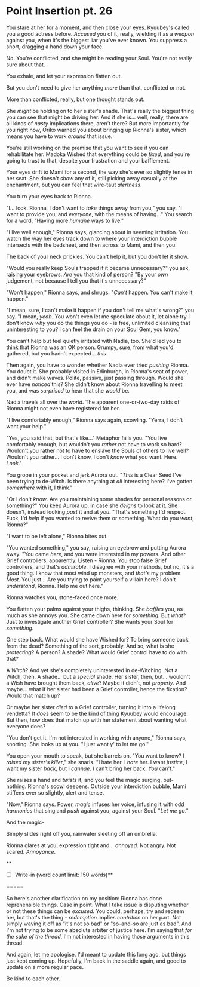 # Point Insertion pt. 26

You stare at her for a moment, and then close your eyes. Kyuubey's called you a good actress before. *Accused* you of it, really, wielding it as a *weapon* against you, when it's the biggest liar you've ever known. You suppress a snort, dragging a hand down your face.

No. You're conflicted, and she might be reading your Soul. You're not really sure about that.

You exhale, and let your expression flatten out.

But you don't need to give her anything *more* than that, conflicted or not.

More than conflicted, really, but one thought stands out.

She *might* be holding on to her sister's shade. That's really the biggest thing you can see that might be driving her. And if she is... well, really, there are all kinds of *nasty* implications there, aren't there? But more importantly for you right now, Oriko warned you about bringing up Rionna's sister, which means you have to work *around* that issue.

You're still working on the premise that you want to see if you can rehabilitate her. Madoka Wished that everything could be *fixed*, and you're going to trust to that, despite your frustration and your bafflement.

Your eyes drift to Mami for a second, the way she's ever so slightly tense in her seat. She doesn't *show* any of it, still picking away casually at the enchantment, but you can feel that wire-taut *alertness*.

You turn your eyes back to Rionna.

"I... look. Rionna, I don't want to *take* things away from you," you say. "I want to provide you, and *everyone*, with the means of having..." You search for a word. "Having more *humane* ways to live."

"I live well enough," Rionna says, glancing about in seeming irritation. You watch the way her eyes track down to where your interdiction bubble intersects with the bedsheet, and then across to Mami, and then you.

The back of your neck prickles. You can't help it, but you don't let it show.

"Would you really keep Souls trapped if it became unnecessary?" you ask, raising your eyebrows. *Are* you that kind of person? "By your *own* judgement, not because I tell you that it's unnecessary?"

"Won't happen," Rionna says, and shrugs. "*Can't* happen. *You* can't make it happen."

"I mean, sure, I can't make it happen if you don't tell me what's wrong?" you say. "I mean, *yeah*. You won't even let me speculate about it, let alone try. I don't know *why* you do the things you do - is free, unlimited cleansing that uninteresting to you? I can feel the drain on your Soul Gem, you know."

You can't help but feel quietly irritated with Nadia, too. She'd led you to think that Rionna was an OK person. Grumpy, sure, from what you'd gathered, but you hadn't expected... *this*.

Then again, you have to wonder whether Nadia ever tried *pushing* Rionna. You doubt it. She probably visited in Edinburgh, in Rionna's seat of power, and didn't make waves. Polite, passive, just passing through. Would she ever have *noticed* this? She didn't know about Rionna travelling to meet you, and was *surprised* to hear that she *would* be.

Nadia travels all over the *world*. The apparent one-or-two-day raids of Rionna might not even have registered for her.

"I live comfortably enough," Rionna says again, scowling. "Yerra, I don't want your help."

"Yes, you said that, but that's like..." Metaphor fails you. "You live comfortably enough, but wouldn't you *rather* not have to work so hard? Wouldn't you rather not to have to enslave the Souls of others to live well? Wouldn't you rather... I don't know, I don't *know* what you want. Here. *Look*."

You grope in your pocket and jerk Aurora out. "*This* is a Clear Seed I've been trying to de-Witch. Is there anything at *all* interesting here? I've gotten *somewhere* with it, I think."

"Or I don't *know*. Are you maintaining some shades for personal reasons or something?" You keep Aurora up, in case she *deigns* to look at it. She doesn't, instead looking *past* it and at *you*. "That's something I'd respect. Fuck, I'd *help* if you wanted to revive them or something. What do you *want*, Rionna?"

"I want to be left alone," Rionna bites out.

"You wanted something," you say, raising an eyebrow and putting Aurora away. "You came *here*, and you were interested in my powers. And other Grief controllers, apparently. Listen - Rionna. You stop false Grief controllers, and that's *admirable*. I disagree with your methods, but no, it's a good thing. I know that most wind up monsters, and *that's* my problem. *Most*. You just... Are you trying to paint yourself a villain here? I don't *understand*, Rionna. Help me out here."

Rionna watches you, stone-faced once more.

You flatten your palms against your thighs, thinking. She *baffles* you, as much as she annoys you. She came down here for *something*. But *what*? Just to investigate another Grief controller? She wants your Soul for *something*.

One step back. What would she have Wished for? To bring someone back from the dead? Something of the sort, probably. And so, what is she *protecting*? A person? A shade? What would Grief control have to do with that?

A *Witch*? And yet she's completely uninterested in de-Witching. Not a Witch, then. A shade... but a *special* shade. Her sister, then, but... wouldn't a Wish have brought them back, *alive*? Maybe it didn't, not *properly*. And maybe... what if her sister had been a Grief controller, hence the fixation? Would that match up?

Or maybe her sister *died* to a Grief controller, turning it into a lifelong vendetta? It *does* seem to be the kind of thing Kyuubey would encourage. But then, how does that match up with her statement about wanting what everyone does?

"You don't get it. I'm not interested in working with anyone," Rionna says, snorting. She looks up at you. "I just want y' to let me go."

You open your mouth to speak, but she barrels on. "You want to know? I *raised my sister's killer*," she snarls. "I hate her. I *hate* her. I want *justice*, I want my sister *back*, but I *cannae*. *I* can't bring her back. *You* can't."

She raises a hand and *twists* it, and you feel the magic surging, but- nothing. Rionna's scowl deepens. Outside your interdiction bubble, Mami stiffens ever so slightly, alert and tense.

"Now," Rionna says. Power, *magic* infuses her voice, infusing it with odd *harmonics* that sing and *push* against you, against your Soul. "*Let me go*."

And the magic-

Simply slides right off you, rainwater sleeting off an umbrella.

Rionna glares at you, expression tight and... *annoyed*. Not angry. Not scared. *Annoyance*.

**

- [ ] Write-in (word count limit: 150 words)**

\=====​

So here's another clarification on my position: Rionna has done reprehensible things. Case in point. What I take issue is disputing whether or not these things can be *excused*. You could, perhaps, try and redeem her, but that's the thing - *redemption* implies *contrition* on her part. Not simply waving it off as "it's not so bad" or "so-and-so are just as bad". And I'm not trying to be some absolute arbiter of justice here. I'm saying that *for the sake of the thread*, I'm not interested in having those arguments in this thread.

And again, let me apologise. I'd meant to update this long ago, but things just kept coming up. Hopefully, I'm back in the saddle again, and good to update on a more regular pace.

Be kind to each other.
